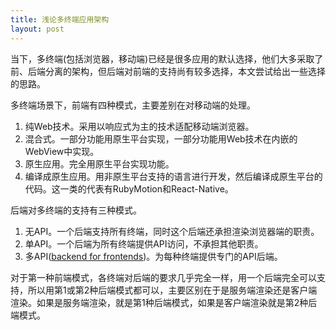 ```yaml
---
title: 浅论多终端应用架构
layout: post
---
```


当下，多终端(包括浏览器，移动端)已经是很多应用的默认选择，他们大多采取了前、后端分离的架构，但后端对前端的支持尚有较多选择，本文尝试给出一些选择的思路。

多终端场景下，前端有四种模式，主要差别在对移动端的处理。

1. 纯Web技术。采用以响应式为主的技术适配移动端浏览器。
2. 混合式。一部分功能用原生平台实现，一部分功能用Web技术在内嵌的WebView中实现。
3. 原生应用。完全用原生平台实现功能。
4. 编译成原生应用。用非原生平台支持的语言进行开发，然后编译成原生平台的代码。这一类的代表有RubyMotion和React-Native。

后端对多终端的支持有三种模式。

1. 无API。一个后端支持所有终端，同时这个后端还承担渲染浏览器端的职责。
2. 单API。一个后端为所有终端提供API访问，不承担其他职责。
3. 多API([backend for frontends](https://www.thoughtworks.com/radar/techniques/bff-backend-for-frontends))。为每种终端提供专门的API后端。


对于第一种前端模式，各终端对后端的要求几乎完全一样，用一个后端完全可以支持，所以用第1或第2种后端模式都可以，主要区别在于是服务端渲染还是客户端渲染。如果是服务端渲染，就是第1种后端模式，如果是客户端渲染就是第2种后端模式。







